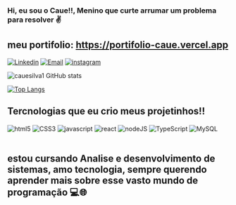 ### Hi, eu sou o Caue!!, Menino que curte arrumar um problema para resolver ✌️

## meu portifolio: https://portifolio-caue.vercel.app

[![Linkedin](https://img.shields.io/badge/LinkedIn-0077B5?style=for-the-badge&logo=linkedin&logoColor=white)](https://www.linkedin.com/in/cauecatonesilva1551/)
[![Email](https://img.shields.io/badge/Gmail-D14836?style=for-the-badge&logo=gmail&logoColor=white)](https://mail.google.com/mail/u/0/?fs=1&tf=cm&source=mailto&to=cauecatonesilva@gmail.com)
[![instagram](https://img.shields.io/badge/Instagram-E4405F?style=for-the-badge&logo=instagram&logoColor=white)](https://www.instagram.com/cauecsilva/)

![cauesilva1 GitHub stats](https://github-readme-stats.vercel.app/api?username=cauesilva1&show_icons=true&theme=radical)

[![Top Langs](https://github-readme-stats.vercel.app/api/top-langs/?username=cauesilva1&layout=compact)](https://github.com/cauesilva1/github-readme-stats)

## Tercnologias que eu crio meus projetinhos!!

<div style="display: inline-block">
    <img align=center alt="html5" src="https://img.shields.io/badge/HTML5-E34F26?style=for-the-badge&logo=html5&logoColor=white"/>
    <img align=center alt="CSS3" src="https://img.shields.io/badge/CSS3-1572B6?style=for-the-badge&logo=css3&logoColor=white"/>
    <img align=center alt="javascript" src="https://img.shields.io/badge/JavaScript-F7DF1E?style=for-the-badge&logo=javascript&logoColor=black"/>
    <img align=center alt="react" src="https://img.shields.io/badge/React-20232A?style=for-the-badge&logo=react&logoColor=61DAFB"/>
    <img align=center alt="nodeJS" src="https://img.shields.io/badge/Node.js-43853D?style=for-the-badge&logo=node.js&logoColor=white"/>
    <img align=center alt="TypeScript" src="https://img.shields.io/badge/TypeScript-007ACC?style=for-the-badge&logo=typescript&logoColor=white"/>
    <img align=center alt="MySQL" src="https://img.shields.io/badge/MySQL-4479A1?style=for-the-badge&logo=mysql&logoColor=white"/>

 <div/><br/>

## estou cursando Analise e desenvolvimento de sistemas, amo tecnologia, sempre querendo aprender mais sobre esse vasto mundo de programação 💻🌐
